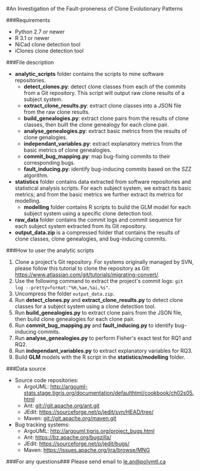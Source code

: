 #An Investigation of the Fault-proneness of Clone Evolutionary Patterns

###Requirements
- Python 2.7 or newer
- R 3.1 or newer
- NiCad clone detection tool
- iClones clone detection tool

###File description
- **analytic_scripts** folder contains the scripts to mine software repositories.
	- **detect_clones.py**: detect clone classes from each of the commits from a Git repository. This script will output raw clone results of a subject system.
	- **extract_clone_results.py**: extract clone classes into a JSON file from the raw clone results.
	- **build_genealogies.py**: extract clone pairs from the results of clone classes, then built the clone genealogy for each clone pair.
	- **analyse_genealogies.py**: extract basic metrics from the results of clone genalogies.
	- **independant_variables.py**: extract explanatory metrics from the basic metrics of clone genealogies.
	- **commit_bug_mapping.py**: map bug-fixing commits to their corresponding bugs.
	- **fault_inducing.py**: identify bug-inducing commits based on the SZZ algorithm.
- **statistics** folder contains data extracted from software repositories and statistical analysis scripts. For each subject system, we extract its basic metrics; and from the basic metrics we further extract its metrics for modelling.
  - **modelling** folder contains R scripts to build the GLM model for each subject system using a specific clone detection tool.
- **raw_data** folder contains the commit logs and commit sequence for each subject system extracted from its Git repository.
- **output_data.zip** is a compressed folder that contains the results of clone classes, clone genealogies, and bug-inducing commits.

###How to user the analytic scripts
1. Clone a project's Git repository. For systems originally managed by SVN, please follow this tutorial to clone the repository as Git:
   https://www.atlassian.com/git/tutorials/migrating-convert/.
2. Use the following command to extract the project's commit logs:
	```git log --pretty=format:"%H,%ae,%ai,%s"```.
3. Uncompress the folder ```output_data.zip```.
4. Run **detect_clones.py** and **extract_clone_results.py** to detect clone classes for a subject system using a clone detection tool.
6. Run **build_genealogies.py** to extract clone pairs from the JSON file, then build clone genealogies for each clone pair.
7. Run **commit_bug_mapping.py** and **fault_inducing.py** to identify bug-inducing commits.
8. Run **analyse_genealogies.py** to perform Fisher's exact test for RQ1 and RQ2.
9. Run **independant_variables.py** to extract explanatory variables for RQ3.
10. Build __GLM__ models with the R script in the **statistics/modelling** folder.

###Data source
- Source code repositories:
  - ArgoUML: http://argouml-stats.stage.tigris.org/documentation/defaulthtml/cookbook/ch02s05.html
  - Ant: <git://git.apache.org/ant.git>
  - JEdit: https://sourceforge.net/p/jedit/svn/HEAD/tree/
  - Maven: <git://git.apache.org/maven.git>
- Bug tracking systems:
  - ArgoUML: http://argouml.tigris.org/project_bugs.html
  - Ant: https://bz.apache.org/bugzilla/
  - JEdit: https://sourceforge.net/p/jedit/bugs/
  - Maven: https://issues.apache.org/jira/browse/MNG

###For any questions###
Please send email to le.an@polymtl.ca